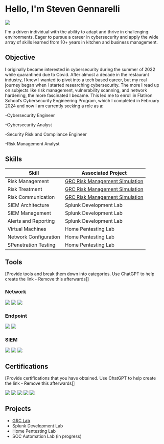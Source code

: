 # Hello, I'm Steven Gennarelli
<a href="https://www.linkedin.com/in/stevengennarelli"><img src="https://img.shields.io/badge/-LinkedIn-0072b1?&style=for-the-badge&logo=linkedin&logoColor=white" /></a>

I'm a driven individual with the ability to adapt and thrive in challenging environments. Eager to pursue a career in cybersecurity and apply the wide array of skills learned from 10+ years in kitchen and business management.

## Objective

I originally became interested in cybersecurity during the summer of 2022 while quarantined due to Covid. After almost a decade in the restaurant industry, I knew I wanted to pivot into a tech based career, but my real journey began when I started researching cybersecurity. 
The more I read up on subjects like risk management, vulnerability scanning, and network hardening, the more fascinated I became. This led me to enroll in Flatiron School’s Cybersecurity Engineering Program, which I completed in February 2024 and now I am currently seeking a role as a:

-Cybersecurity Engineer

-Cybersecurity Analyst

-Security Risk and Compliance Engineer

-Risk Management Analyst



## Skills

| Skill                                         | Associated Project         |
|-----------------------------------------------|----------------------------|
| Risk Management | <a href="https://github.com/sgennarelli13/GRC-Lab/tree/main">GRC Risk Management Simulation </a>|
| Risk Treatment | <a href="https://github.com/sgennarelli13/GRC-Lab/tree/main">GRC Risk Management Simulation </a>|
| Risk Communication | <a href="https://github.com/sgennarelli13/GRC-Lab/tree/main">GRC Risk Management Simulation </a>|
| SIEM Architecture | Splunk Development Lab|
| SIEM Management | Splunk Development Lab|
| Alerts and Reporting | Splunk Development Lab|
| Virtual Machines | Home Pentesting Lab|
| Network Configuration | Home Pentesting Lab|
| SPenetration Testing | Home Pentesting Lab|

## Tools
[Provide tools and break them down into categories. Use ChatGPT to help create the link - Remove this afterwards]]

### Network
<div>
    <img src="https://img.shields.io/badge/-Wireshark-1679A7?&style=for-the-badge&logo=Wireshark&logoColor=white" />
    <img src="https://img.shields.io/badge/-Suricata-EF3B2D?&style=for-the-badge&logo=Suricata&logoColor=white" />
    <img src="https://img.shields.io/badge/-Zeek-777BB4?&style=for-the-badge&logo=Zeek&logoColor=white" />
</div>

### Endpoint
<div>
    <img src="https://img.shields.io/badge/-Microsoft_Defender_for_Endpoint-00A4EF?&style=for-the-badge&logo=Microsoft&logoColor=white" />
    <img src="https://img.shields.io/badge/-Velociraptor-4B275F?&style=for-the-badge&logo=Velociraptor&logoColor=white" />
</div>

### SIEM
<div>
    <img src="https://img.shields.io/badge/-Microsoft_Sentinel-0078D4?&style=for-the-badge&logo=Microsoft&logoColor=white" />
    <img src="https://img.shields.io/badge/-Splunk-000000?&style=for-the-badge&logo=Splunk&logoColor=white" />
    <img src="https://img.shields.io/badge/-Elastic-005571?&style=for-the-badge&logo=Elastic&logoColor=white" />
</div>

## Certifications
[Provide certifications that you have obtained. Use ChatGPT to help create the link - Remove this afterwards]]
<div>
<img src="https://img.shields.io/badge/-Security%2B-FF0000?&style=for-the-badge&logo=CompTIA&logoColor=white" />
<img src="https://img.shields.io/badge/-Network%2B-007ACC?&style=for-the-badge&logo=CompTIA&logoColor=white" />
<img src="https://img.shields.io/badge/-A%2B-4D4D4D?&style=for-the-badge&logo=CompTIA&logoColor=white" />
<img src="https://img.shields.io/badge/-CDSA-006400?&style=for-the-badge&logoColor=white" />
<img src="https://img.shields.io/badge/-CCD-000080?&style=for-the-badge&logoColor=white" />
</div>

## Projects
- <a href="https://github.com/sgennarelli13/GRC-Lab/tree/main">GRC Lab</a>
- Splunk Development Lab
- Home Pentesting Lab
- SOC Automation Lab (in progress)
